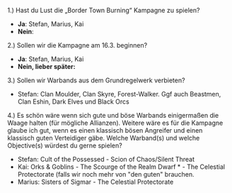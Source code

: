 1.) Hast du Lust die „Border Town Burning“ Kampagne zu spielen?  
 - **Ja**: Stefan, Marius, Kai
 - **Nein**:  

2.) Sollen wir die Kampagne am 16.3. beginnen?  
 - **Ja**: Stefan, Marius, Kai
 - **Nein, lieber später:**

3.) Sollen wir Warbands aus dem Grundregelwerk verbieten?  
 - Stefan: Clan Moulder, Clan Skyre, Forest-Walker. Ggf auch Beastmen, Clan Eshin, Dark Elves und Black Orcs  

4.) Es schön wäre wenn sich gute und böse Warbands einigermaßen die Waage halten (für mögliche Allianzen). Weitere wäre es für die Kampagne glaube ich gut, wenn es einen klassisch bösen Angreifer und einen klassisch guten Verteidiger gäbe. Welche Warband(s) und welche Objective(s) würdest du gerne spielen?  
 - Stefan: Cult of the Possessed - Scion of Chaos/Silent Threat
 - Kai: Orks & Goblins - The Scourge of the Realm
        Dwarf * - The Celestial Protectorate (falls wir noch mehr von "den guten" brauchen.
 - Marius: Sisters of Sigmar - The Celestial Protectorate
